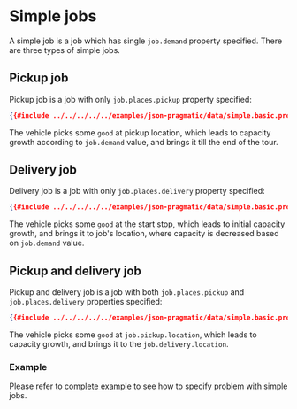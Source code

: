# Simple jobs

A simple job is a job which has single `job.demand` property specified. There are three types of simple jobs.


## Pickup job

Pickup job is a job with only `job.places.pickup` property specified:

```json
{{#include ../../../../../examples/json-pragmatic/data/simple.basic.problem.json:5:29}}
```

The vehicle picks some `good` at pickup location, which leads to capacity growth according to `job.demand` value,
and brings it till the end of the tour.


## Delivery job

Delivery job is a job with only `job.places.delivery` property specified: 

```json
{{#include ../../../../../examples/json-pragmatic/data/simple.basic.problem.json:30:50}}
```

The vehicle picks some `good` at the start stop, which leads to initial capacity growth, and brings it to job's location,
where capacity is decreased based on `job.demand` value.


## Pickup and delivery job

Pickup and delivery job is a job with both `job.places.pickup` and `job.places.delivery` properties specified:

```json
{{#include ../../../../../examples/json-pragmatic/data/simple.basic.problem.json:51:72}}
```

The vehicle picks some `good` at `job.pickup.location`, which leads to capacity growth, and brings it to the `job.delivery.location`.

### Example

Please refer to [complete example](../../../examples/pragmatic/simple-jobs.md) to see how to specify problem with simple
jobs.

